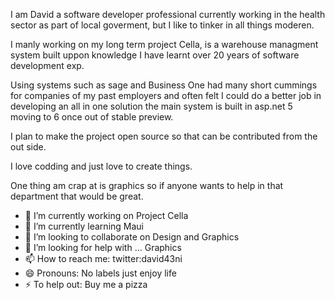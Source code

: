I am David a software developer professional currently working in the health sector as part of local goverment, but I like to tinker in all things moderen.

I manly working on my long term project Cella, is a warehouse managment system built uppon knowledge I have learnt over 20 years of software development exp.

Using systems such as sage and Business One had many short cummings for companies of my past employers and often felt I could do a better job in developing an all in one solution the main system is built in asp.net 5 moving to 6 once out of stable preview.

I plan to make the project open source so that can be contributed from the out side.

I love codding and just love to create things.

One thing am crap at is graphics so if anyone wants to help in that department that would be great.

- 🔭 I’m currently working on Project Cella
- 🌱 I’m currently learning Maui
- 👯 I’m looking to collaborate on Design and Graphics
- 🤔 I’m looking for help with ... Graphics
- 📫 How to reach me: twitter:david43ni
- 😄 Pronouns: No labels just enjoy life
- ⚡ To help out: Buy me a pizza
 
